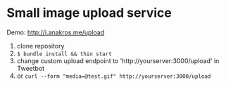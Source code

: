 Small image upload service
============

Demo: http://i.anakros.me/upload

1. clone repository
2. ```$ bundle install && thin start```
3. change custom upload endpoint to 'http://yourserver:3000/upload' in Tweetbot
4. or ```curl --form "media=@test.gif" http://yourserver:3000/upload```
